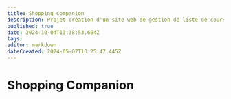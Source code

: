 ```yaml
---
title: Shopping Companion
description: Projet création d'un site web de gestion de liste de course
published: true
date: 2024-10-04T13:38:53.664Z
tags: 
editor: markdown
dateCreated: 2024-05-07T13:25:47.445Z
---
```


# Shopping Companion